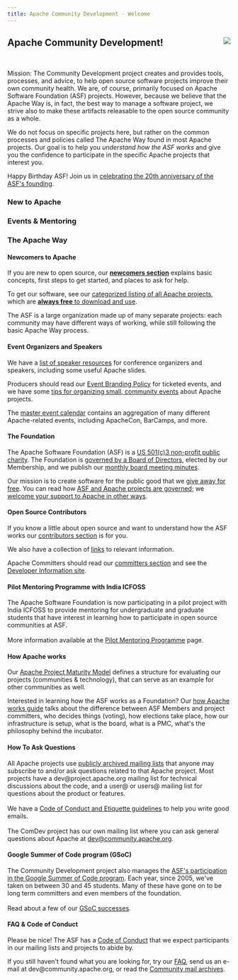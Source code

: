 ```yaml
---
title: Apache Community Development - Welcome
---
```


<div class="hero-unit">
<a href="https://www.apache.org/events/current-event.html"><img src="https://www.apache.org/events/current-event-125x125.png" style="float: right;"/></a>
<h2>Apache Community Development!</h2>

<br>

<p>Mission: The Community Development project creates and provides tools,
processes, and advice, to help open source software projects improve their own
community health. We are, of course, primarily focused on Apache Software Foundation (ASF)
projects. However, because we believe that the Apache Way is, in fact, the
best way to manage a software project, we strive also to make these
artifacts releasable to the open source community as a whole. </p>

<p>We do not focus on
specific projects here, but rather on the common processes and policies
called The Apache Way found in most Apache projects. Our goal is to help you
<em>understand how the ASF works</em> and give you the confidence to participate
in the specific Apache projects that interest you.</p>

<p>Happy Birthday ASF!  Join us in <a href="https://s.apache.org/ASF20thAnniversary">celebrating the 20th anniversary of the ASF's founding</a>.</p>
</div>

<a name="Index-Startingpoints"></a>


<!-- Headers -->
<div class="row">
  <div class="span4">
    <h3>New to Apache</h3>
  </div>
  <div class="span4">
    <h3>Events & Mentoring</h3>
  </div>
  <div class="span4">
    <h3>The Apache Way</h3>
  </div>
</div>

<!-- Row 1 -->
<div class="row">
    <div class="span4">
        <h4>Newcomers to Apache</h4>
        <p>If you are new to open source, our <a href="newcomers/index.html"><b>newcomers section</b></a> explains basic concepts, first steps to get started, and places to ask for help.</p>
        <p>To get our software, see our <a href="https://projects.apache.org/projects.html?category">categorized listing of all Apache projects</a>, which are <a href="http://www.apache.org/free/"><b>always free</b> to download and use</a>.</p>
        <p>The ASF is a large organization made up of many separate projects: each community may have different ways of working, while still following the basic Apache Way process.</p>
    </div>
    <div class="span4">
        <h4>Event Organizers and Speakers</h4>
        <p>We have a <a href="speakers/index.html">list of speaker resources</a> for conference organizers and speakers, including some useful Apache slides.</p>
        <p>Producers should read our <a href="http://www.apache.org/foundation/marks/events">Event Branding Policy</a> for ticketed events, and we have some <a href="events/small-events.html">tips for organizing small, community events</a> about Apache projects.</p>
        <p>The <a href="https://events.apache.org/event/calendar.html">master event calendar</a> contains an aggregation of many different Apache-related events, including ApacheCon, BarCamps, and more.</p>
    </div>
    <div class="span4">
        <h4>The Foundation</h4>
        <p>The Apache Software Foundation (ASF) is a <a href="http://www.apache.org/foundation/">US 501(c)3 non-profit public charity</a>.  The Foundation is <a href="http://www.apache.org/foundation/governance/">governed by a Board of Directors</a>, elected by our Membership, and we publish our <a href="http://www.apache.org/foundation/board/calendar.html">monthly board meeting minutes</a>.</p>
        <p>Our mission is to create software for the public good that we <a href="http://www.apache.org/free/">give away for free</a>.  You can read how <a href="http://www.apache.org/foundation/governance/">ASF and Apache projects are governed</a>; we <a href="http://www.apache.org/foundation/contributing.html">welcome your support to Apache in other ways</a>.</p>
    </div>
</div>

<!-- Row 2 -->
<div class="row">
    <div class="span4">
        <h4>Open Source Contributors</h4>
        <p>If you know a little about open source and want to understand how the ASF works our <a href="contributors/index.html">contributors section</a> is for you.</p>
        <p>We also have a collection of <a href="links.html">links</a> to relevant information.</p>
        <p>Apache Committers should read our <a href="committers/index.html">committers section</a> and see the <a href="http://www.apache.org/dev/">Developer Information site</a>.</p>
    </div>
    <div class="span4">
          <h4>Pilot Mentoring Programme with India ICFOSS</h4>
          <p>The Apache Software Foundation is now participating in a pilot project with India ICFOSS to provide mentoring for undergraduate and graduate students that have interest in learning how to participate in open source communities at ASF.
          <br/><br/>
          More information available at the <a href="mentoringprogramme-icfoss-pilot.html">Pilot Mentoring Programme</a> page.</p>
    </div>
    <div class="span4">
        <h4>How Apache works</h4>
        <p>Our <a href="apache-way/apache-project-maturity-model.html">Apache Project Maturity Model</a> defines a structure for evaluating our projects (communities & technology), that can serve as an example for other communities as well.</p>
        <p>Interested in learning how the ASF works as a Foundation? Our <a href="http://www.apache.org/foundation/how-it-works.html">how Apache works guide</a>
        talks about the difference between ASF Members and project committers, who decides things (voting), how elections take place, how our infrastructure is setup, what is the board, what is a PMC, what's the philosophy behind the incubator.</p>
    </div>
</div>

<!-- Row 3 -->
<div class="row">
    <div class="span4">
        <h4>How To Ask Questions</h4>
        <p>All Apache projects use <a href="https://lists.apache.org/">publicly archived mailing lists</a> that anyone may subscribe
           to and/or ask questions related to that Apache project.  Most projects have a
           dev@project.apache.org mailing list for technical discussions about the code, and a
           user@ or users@ mailing list for questions about the product or features.
           <br/><br/>
           We have a <a href="/contributors/etiquette">Code of Conduct and Etiquette guidelines</a> to help you write good emails.
           <br/><br/>
           The ComDev project has our own mailing list where you can ask general questions
           about Apache at <a href="https://lists.apache.org/list.html?dev@community.apache.org:lte=3M:">dev@community.apache.org</a>.</p>
    </div>
    <div class="span4">
          <h4>Google Summer of Code program (GSoC)</h4>
          <p>The Community Development project also manages the <a href="gsoc.html">ASF's participation in the Google Summer of Code program</a>. Each year, since 2005, we've taken on between 30 and 45 students. Many of these have gone on to be long term committers and even members of the foundation.
          <br/><br/>
          Read about a few of our <a href="mentoring/experiences.html">GSoC successes</a>. </p>
        <!--
        <h4>Project Ideas</h4>
        <p>If you are looking for specific areas to get started contributing to open source, see our <a href="https://helpwanted.apache.org">Help Wanted site</a>, or the collection of <a href="http://s.apache.org/gsoc2013ideas">project ideas</a> created by GSoC mentors.</p>
        -->
    </div>
    <div class="span4">
          <h4>FAQ & Code of Conduct</h4>
          <p>Please be nice!  The ASF has a <a href="https://www.apache.org/foundation/policies/conduct">Code of Conduct</a> that we expect participants in our mailing lists and projects to abide by.</p>
          <p>If you still haven't found what you are looking for, try our <a href="newbiefaq.html">FAQ</a>, send us an e-mail at dev@community.apache.org, or read the <a href="https://lists.apache.org/list.html?dev@community.apache.org:lte=3M:">Community mail archives</a>.</p>
    </div>
</div>

<div style="width: 700px;" type="helpwanted" project="comdev"  description="Community Development"></div>
<script src="https://helpwanted.apache.org/widget.js" type="text/javascript"></script>
<!-- dummy change (42) to test asf-site commit -->
